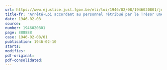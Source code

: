 ```yaml
---
url: https://www.ejustice.just.fgov.be/eli/loi/1946/02/08/1946020801/justel
title-fr: "Arrêté-Loi accordant au personnel rétribué par le Trésor une indemnité d'attente. - Modifications"
date: 1946-02-08
source:
number: 1946020801
page: 888888
case: 1946-02-08/01
publication: 1946-02-10
starts:
modifies:
pdf-original:
pdf-consolidated:
---
```


